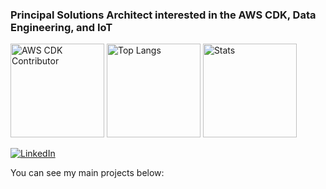 ### Principal Solutions Architect interested in the AWS CDK, Data Engineering, and IoT

<p align="left"> 
  <img alt="AWS CDK Contributor" height="150px" src="https://cdk-stats.vercel.app/api?username=randyridgley" />
  <img alt="Top Langs" height="150px" src="https://github-readme-stats.vercel.app/api/top-langs/?username=randyridgley&layout=compact&show_icons=true" />
  <img alt="Stats" height="150px" src="https://github-readme-stats.vercel.app/api?username=randyridgley&layout=compact&show_icons=true" />
</p>
<a href="https://www.linkedin.com/in/randyridgley/"><img alt="LinkedIn" src="https://img.shields.io/badge/linkedin%20-%230077B5.svg?&style=for-the-badge&logo=linkedin&logoColor=white"/></a>

You can see my main projects below:

<!--
**randyridgley/randyridgley** is a ✨ _special_ ✨ repository because its `README.md` (this file) appears on your GitHub profile.

Here are some ideas to get you started:

- 🔭 I’m currently working on ...
- 🌱 I’m currently learning ...
- 👯 I’m looking to collaborate on ...
- 🤔 I’m looking for help with ...
- 💬 Ask me about ...
- 📫 How to reach me: ...
- 😄 Pronouns: ...
- ⚡ Fun fact: ...
-->
